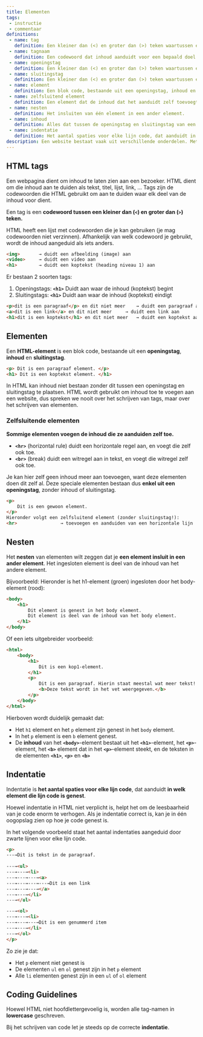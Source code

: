 ```yaml
---
title: Elementen
tags: 
 - instructie
 - commentaar
definitions: 
 - name: tag
   definition: Een kleiner dan (<) en groter dan (>) teken waartussen een codewoord staat.
 - name: tagnaam
   definition: Een codewoord dat inhoud aanduidt voor een bepaald doel.
 - name: openingstag
   definition: Een kleiner dan (<) en groter dan (>) teken waartussen een codewoord staat, dat aanduidt waar de inhoud begint.
 - name: sluitingstag
   definition: Een kleiner dan (<) en groter dan (>) teken waartussen een forward slash en codewoord staat, dat aanduidt waar de inhoud eindigt.
 - name: element
   definition: Een blok code, bestaande uit een openingstag, inhoud en sluitingstag.
 - name: zelfsluitend element
   definition: Een element dat de inhoud dat het aanduidt zelf toevoegt. Dit element heeft daarom enkel een openingstag.
 - name: nesten
   definition: Het insluiten van één element in een ander element.
 - name: inhoud
   definition: Alles dat tussen de openingstag en sluitingstag van een element staat.
 - name: indentatie
   definition: Het aantal spaties voor elke lijn code, dat aanduidt in welk element die lijn code is genest.
description: Een website bestaat vaak uit verschillende onderdelen. Met HTML worden die onderdelen door jou, de ontwikkelaar, correct aangeduid. In dit hoofdstuk wordt uitgelegd hoe HTML jou daartoe in staat stelt.
---
```



## HTML tags

Een webpagina dient om inhoud te laten zien aan een bezoeker. HTML dient om die inhoud aan te duiden als tekst, titel, lijst, link, … Tags zijn de codewoorden die HTML gebruikt om aan te duiden waar elk deel van de inhoud voor dient.

Een tag is een **codewoord tussen een kleiner dan (`<`) en groter dan (`>`) teken.**

HTML heeft een lijst met codewoorden die je kan gebruiken (je mag codewoorden niet verzinnen). Afhankelijk van welk codewoord je gebruikt, wordt de inhoud aangeduid als iets anders.


``` html
<img>		→ duidt een afbeelding (image) aan
<video>		→ duidt een video aan
<h1>		→ duidt een koptekst (heading niveau 1) aan
```

Er bestaan 2 soorten tags:



1. Openingstags:		**`<h1>`**		Duidt aan waar de inhoud (koptekst) begint
2. Sluitingstags:		**`<h1>`**		Duidt aan waar de inhoud (koptekst) eindigt

``` html
<p>dit is een paragraaf</p> en dit niet meer	→ duidt een paragraaf aan
<a>dit is een link</a> en dit niet meer		→ duidt een link aan
<h1>dit is een koptekst</h1> en dit niet meer	→ duidt een koptekst aan
```




## Elementen

Een **HTML-element** is een blok code, bestaande uit een **openingstag**, **inhoud** en **sluitingstag**.


``` html
<p> Dit is een paragraaf element. </p>
<h1> Dit is een koptekst element. </h1>
```


In HTML kan inhoud niet bestaan zonder dit tussen een openingstag en sluitingstag te plaatsen. HTML wordt gebruikt om inhoud toe te voegen aan een website, dus spreken we nooit over het schrijven van tags, maar over het schrijven van elementen.


### Zelfsluitende elementen

**Sommige elementen voegen de inhoud die ze aanduiden zelf toe.** 



*   **`<hr>`** (horizontal rule) duidt een horizontale regel aan, en voegt die zelf ook toe.
*   **`<br>`** (break) duidt een witregel aan in tekst, en voegt die witregel zelf ook toe.

Je kan hier zelf geen inhoud meer aan toevoegen, want deze elementen doen dit zelf al. Deze speciale elementen bestaan dus <strong>enkel uit een openingstag</strong>, zonder inhoud of sluitingstag.


``` html
<p>
	Dit is een gewoon element.
</p>
Hieronder volgt een zelfsluitend element (zonder sluitingstag!):
<hr>				→ toevoegen en aanduiden van een horizontale lijn
```



## Nesten

Het **nesten** van elementen wilt zeggen dat je **een element insluit in een ander element**. Het ingesloten element is deel van de inhoud van het andere element.

Bijvoorbeeld: Hieronder is het h1-element (groen) ingesloten door het body-element (rood):


``` html
<body>
	<h1>
		Dit element is genest in het body element.
		Dit element is deel van de inhoud van het body element.
	</h1>
</body>
```


Of een iets uitgebreider voorbeeld:


``` html
<html>
	<body>
		<h1>
			Dit is een kop1-element.
		</h1>
		<p>
			Dit is een paragraaf. Hierin staat meestal wat meer tekst!
			<b>Deze tekst wordt in het vet weergegeven.</b>
		</p>
	</body>
</html>
```


Hierboven wordt duidelijk gemaakt dat:



*   Het `h1` element en het `p` element zijn genest in het `body` element.
*   In het `p` element is een `b` element genest.
*   De **inhoud** van het **`<body>`**-element bestaat uit het **`<h1>`**-element, het **`<p>`**-element, het **`<b>`** element dat in het **`<p>`**-element steekt, en de teksten in de elementen **`<h1>`**, **`<p>`** en **`<b>`**


## Indentatie

Indentatie is **het aantal spaties voor elke lijn code**, dat aanduidt **in welk element die lijn code is genest**.

Hoewel indentatie in HTML niet verplicht is, helpt het om de leesbaarheid van je code enorm te verhogen. Als je indentatie correct is, kan je in één oogopslag zien op hoe je code genest is.

In het volgende voorbeeld staat het aantal indentaties aangeduid door zwarte lijnen voor elke lijn code.


```html
<p>
---→Dit is tekst in de paragraaf.
	
---→<ul>
---→---→<li>
---→---→---→<a>
---→---→---→---→Dit is een link
---→---→---→</a>
---→---→</li>
---→</ul>

---→<ol>
---→---→<li>
---→---→---→Dit is een genummerd item
---→---→</li>
---→</ol>
</p>
```

Zo zie je dat:

*   Het `p` element niet genest is
*   De elementen `ul` en `ol` genest zijn in het `p` element
*   Alle `li` elementen genest zijn in een `ul` of `ol` element


## Coding Guidelines

Hoewel HTML niet hoofdlettergevoelig is, worden alle tag-namen in **lowercase** geschreven.

Bij het schrijven van code let je steeds op de correcte **indentatie**.

